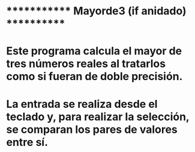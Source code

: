 # *********** Mayorde3 (if anidado) **********
#
# Este programa calcula el mayor de tres números reales al tratarlos como si fueran de doble precisión.
# La entrada se realiza desde el teclado y, para realizar la selección, se comparan los pares de valores entre sí.
